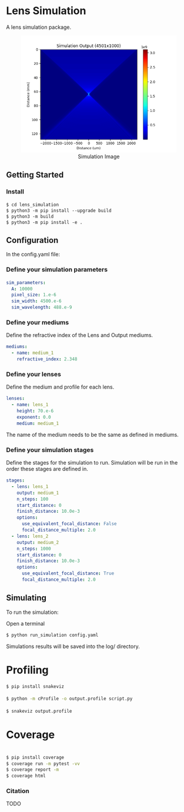 # Lens Simulation
 A lens simulation package.

<figure>
  <img
  src="doc/img/sim.png"
  alt="Simulation Image">
  <figcaption style="text-align:center">Simulation Image</figcaption>
</figure>

## Getting Started


### Install

```
$ cd lens_simulation
$ python3 -m pip install --upgrade build
$ python3 -m build
$ python3 -m pip install -e .
```

## Configuration


In the config.yaml file:

### Define your simulation parameters

```yaml
sim_parameters:
  A: 10000
  pixel_size: 1.e-6 
  sim_width: 4500.e-6
  sim_wavelength: 488.e-9

```


### Define your mediums
Define the refractive index of the Lens and Output mediums.
```yaml
mediums:
  - name: medium_1
    refractive_index: 2.348
```
### Define your lenses
Define the medium and profile for each lens.
```yaml
lenses:
  - name: lens_1
    height: 70.e-6
    exponent: 0.0
    medium: medium_1
```
The name of the medium needs to be the same as defined in mediums.

### Define your simulation stages
Define the stages for the simulation to run. Simulation will be run in the order these stages are defined in.

```yaml
stages:
  - lens: lens_1
    output: medium_1 
    n_steps: 100 
    start_distance: 0
    finish_distance: 10.0e-3 
    options: 
      use_equivalent_focal_distance: False
      focal_distance_multiple: 2.0
  - lens: lens_2
    output: medium_2 
    n_steps: 1000 
    start_distance: 0
    finish_distance: 10.0e-3 
    options: 
      use_equivalent_focal_distance: True
      focal_distance_multiple: 2.0 
```

## Simulating
To run the simulation:

Open a terminal
```bash
$ python run_simulation config.yaml
```

Simulations results will be saved into the log/ directory. 

# Profiling
```bash
$ pip install snakeviz

$ python -m cProfile -o output.profile script.py

$ snakeviz output.profile
```


# Coverage

```bash

$ pip install coverage
$ coverage run -m pytest -vv
$ coverage report -m 
$ coverage html
```



### Citation 
TODO